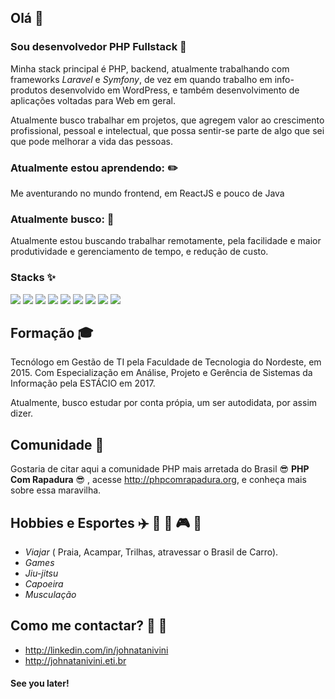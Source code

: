 ## Olá 👋

<!--
**johnatanivini/Johnatanivini** is a ✨ _special_ ✨ repository because its `README.md` (this file) appears on your GitHub profile.

Here are some ideas to get you started:

- 🔭 I’m currently working on ...
- 🌱 I’m currently learning ...
- 👯 I’m looking to collaborate on ...
- 🤔 I’m looking for help with ...
- 💬 Ask me about ...
- 📫 How to reach me: ...
- 😄 Pronouns: ...
- ⚡ Fun fact: ...
-->

### Sou desenvolvedor PHP Fullstack :elephant:

Minha stack  principal é PHP, backend, atualmente trabalhando com frameworks _Laravel_ e _Symfony_, de vez em quando trabalho em info-produtos desenvolvido em WordPress, e também desenvolvimento de aplicações voltadas para Web em geral.

Atualmente busco trabalhar em projetos, que agregem valor ao crescimento profissional, pessoal e intelectual, que possa sentir-se parte de algo que sei que pode melhorar a vida das pessoas.

### Atualmente estou aprendendo: :pencil2:

Me aventurando no mundo frontend, em ReactJS e pouco de Java

### Atualmente busco: :running:

Atualmente estou buscando trabalhar remotamente, pela facilidade e maior produtividade e gerenciamento de tempo, e redução de custo.

### Stacks :sparkles:

<img src="https://img.shields.io/badge/code-PHP-informational?style=flat&logo=php&logoColor=blue&color=2bbc8a" />
<img src="https://img.shields.io/badge/code-Javascript-informational?style=flat&logo=JavaScript&logoColor=blue&color=2bbc8a" />
<img src="https://img.shields.io/badge/code-Mysql-informational?style=flat&logo=mysql&logoColor=blue&color=2bbc8a" />
<img src="https://img.shields.io/badge/code-PostgreSQL-informational?style=flat&logo=postgresql&logoColor=blue&color=2bbc8a" />
<img src="https://img.shields.io/badge/code-Java-informational?style=flat&logo=java&logoColor=blue&color=2bbc8a" />
<img src="https://img.shields.io/badge/tool-Laravel-informational?style=flat&logo=laravel&logoColor=blue&color=2bbc8a" />
<img src="https://img.shields.io/badge/tool-Docker-informational?style=flat&logo=docker&logoColor=blue&color=2bbc8a" />
<img src="https://img.shields.io/badge/os-Ubuntu-informational?style=flat&logo=ubuntu&logoColor=blue&color=2bbc8a" />
<img src="https://img.shields.io/badge/os-ReactJs-informational?style=flat&logo=react&logoColor=blue&color=2bbc8a" />

## Formação :mortar_board:

Tecnólogo em Gestão de TI pela Faculdade de Tecnologia do Nordeste, em 2015.
Com Especialização em Análise, Projeto e Gerência de Sistemas da Informação pela ESTÁCIO em 2017.

Atualmente, busco estudar por conta própia, um ser autodidata, por assim dizer.

## Comunidade :grimacing:

Gostaria de citar aqui a comunidade PHP mais arretada do Brasil :sunglasses: **PHP Com Rapadura** :sunglasses: , acesse http://phpcomrapadura.org, e conheça mais sobre essa maravilha.

## Hobbies e Esportes :airplane: :deciduous_tree: :car: :video_game: :muscle:

- _Viajar_ ( Praia, Acampar, Trilhas, atravessar o Brasil de Carro).
- _Games_
- _Jiu-jitsu_
- _Capoeira_
- _Musculação_

##  Como me contactar? :email: :link:

- http://linkedin.com/in/johnatanivini
- http://johnatanivini.eti.br


#### See you later!




